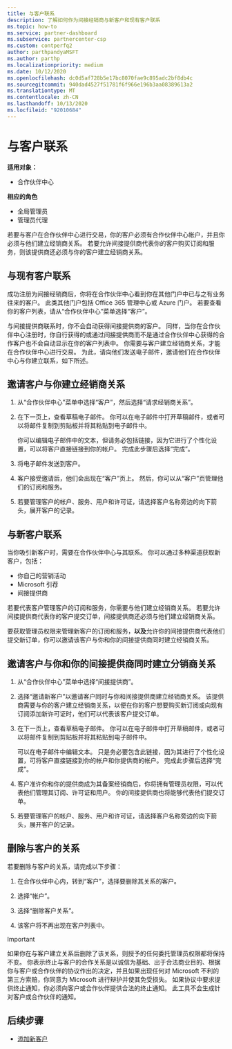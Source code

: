 ```yaml
---
title: 与客户联系
description: 了解如何作为间接经销商与新客户和现有客户联系
ms.topic: how-to
ms.service: partner-dashboard
ms.subservice: partnercenter-csp
ms.custom: contperfq2
author: parthpandyaMSFT
ms.author: parthp
ms.localizationpriority: medium
ms.date: 10/12/2020
ms.openlocfilehash: dc0d5af728b5e17bc8070fae9c895adc2bf8db4c
ms.sourcegitcommit: 940dad4527f51781f6f966e196b3aa08389613a2
ms.translationtype: MT
ms.contentlocale: zh-CN
ms.lasthandoff: 10/13/2020
ms.locfileid: "92010684"
---
```

# <a name="connect-with-customers"></a>与客户联系

**适用对象：**

- 合作伙伴中心

 **相应的角色**

- 全局管理员
- 管理员代理


若要与客户在合作伙伴中心进行交易，你的客户必须有合作伙伴中心帐户，并且你必须与他们建立经销商关系。 若要允许间接提供商代表你的客户购买订阅和服务，则该提供商还必须与你的客户建立经销商关系。

## <a name="connect-with-existing-customers"></a>与现有客户联系

成功注册为间接经销商后，你将在合作伙伴中心看到你在其他门户中已与之有业务往来的客户。 此类其他门户包括 Office 365 管理中心或 Azure 门户。 若要查看你的客户列表，请从“合作伙伴中心”菜单选择“客户”。

与间接提供商联系时，你不会自动获得间接提供商的客户。 同样，当你在合作伙伴中心注册时，你自行获得的或通过间接提供商而不是通过合作伙伴中心获得的合作客户也不会自动显示在你的客户列表中。 你需要与客户建立经销商关系，才能在合作伙伴中心进行交易。  为此，请向他们发送电子邮件，邀请他们在合作伙伴中心与你建立联系，如下所述。

## <a name="invite-a-customer-to-establish-a-reseller-relationship-with-you"></a>邀请客户与你建立经销商关系

1. 从“合作伙伴中心”菜单中选择“客户”，然后选择“请求经销商关系”。

2. 在下一页上，查看草稿电子邮件。 你可以在电子邮件中打开草稿邮件，或者可以将邮件复制到剪贴板并将其粘贴到电子邮件中。

   你可以编辑电子邮件中的文本，但请务必包括链接，因为它进行了个性化设置，可以将客户直接链接到你的帐户。 完成此步骤后选择“完成”。

3. 将电子邮件发送到客户。

4. 客户接受邀请后，他们会出现在“客户”页上。 然后，你可以从“客户”页管理他们的订阅和服务。

5. 若要管理客户的帐户、服务、用户和许可证，请选择客户名称旁边的向下箭头，展开客户的记录。

## <a name="connect-with-new-customers"></a>与新客户联系

当你吸引新客户时，需要在合作伙伴中心与其联系。 你可以通过多种渠道获取新客户，包括：

- 你自己的营销活动
- Microsoft 引荐
- 间接提供商

若要代表客户管理客户的订阅和服务，你需要与他们建立经销商关系。 若要允许间接提供商代表你的客户提交订单，间接提供商还必须与他们建立经销商关系。

要获取管理员权限来管理新客户的订阅和服务，**以及**允许你的间接提供商代表他们提交新订单，你可以邀请该客户与你和你的间接提供商同时建立经销商关系。

## <a name="invite-a-customer-to-establish-a-reseller-relationship-with-you-and-your-indirect-provider-at-the-same-time"></a>邀请客户与你和你的间接提供商同时建立分销商关系

1. 从“合作伙伴中心”菜单中选择“间接提供商”。

2. 选择“邀请新客户”以邀请客户同时与你和间接提供商建立经销商关系。 该提供商需要与你的客户建立经销商关系，以便在你的客户想要购买新订阅或向现有订阅添加新许可证时，他们可以代表该客户提交订单。

3. 在下一页上，查看草稿电子邮件。 你可以在电子邮件中打开草稿邮件，或者可以将邮件复制到剪贴板并将其粘贴到电子邮件中。

   可以在电子邮件中编辑文本。 只是务必要包含此链接，因为其进行了个性化设置，可将客户直接链接到你的帐户和你提供商的帐户。 完成此步骤后选择“完成”。

4. 客户准许你和你的提供商成为其备案经销商后，你将拥有管理员权限，可以代表他们管理其订阅、许可证和用户。 你的间接提供商也将能够代表他们提交订单。

5. 若要管理客户的帐户、服务、用户和许可证，请选择客户名称旁边的向下箭头，展开客户的记录。

## <a name="remove-a-relationship-with-a-customer"></a>删除与客户的关系

若要删除与客户的关系，请完成以下步骤：

1.  在合作伙伴中心内，转到“客户”，选择要删除其关系的客户。

2.  选择“帐户”。

3.  选择“删除客户关系”。

4.  该客户将不再出现在客户列表中。

>[!IMPORTANT]
>如果你在与客户建立关系后删除了该关系，则授予的任何委托管理员权限都将保持不变。
>你表示终止与客户的合作关系是以诚信为基础、出于合法商业目的、根据你与客户或合作伙伴的协议作出的决定，并且如果出现任何对 Microsoft 不利的第三方索赔，你同意为 Microsoft 进行辩护并使其免受损失。
>如果协议中要求提供终止通知，你必须向客户或合作伙伴提供合法的终止通知。 此工具不会生成针对客户或合作伙伴的通知。

## <a name="next-steps"></a>后续步骤

- [添加新客户](add-a-new-customer.md)
